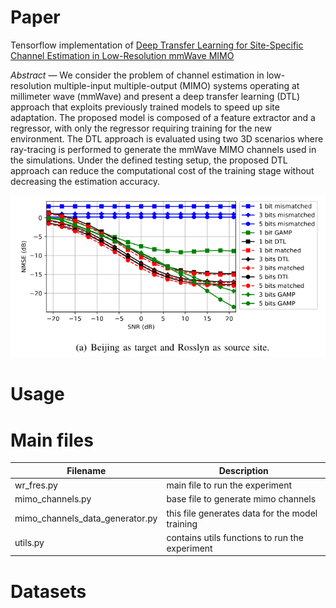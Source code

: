 # Paper

Tensorflow implementation of [Deep Transfer Learning for Site-Specific Channel
Estimation in Low-Resolution mmWave MIMO](https://ieeexplore.ieee.org/document/9388873)

*Abstract* — We consider the problem of channel estimation in
low-resolution multiple-input multiple-output (MIMO) systems
operating at millimeter wave (mmWave) and present a deep
transfer learning (DTL) approach that exploits previously trained
models to speed up site adaptation. The proposed model is
composed of a feature extractor and a regressor, with only the
regressor requiring training for the new environment. The DTL
approach is evaluated using two 3D scenarios where ray-tracing
is performed to generate the mmWave MIMO channels used in
the simulations. Under the defined testing setup, the proposed
DTL approach can reduce the computational cost of the training
stage without decreasing the estimation accuracy.

![training_sample](img/sample.png)

# Usage

# Main files

Filename   | Description
--------- | ------
wr_fres.py | main file to run the experiment
mimo_channels.py | base file to generate mimo channels
mimo_channels_data_generator.py | this file generates data for the model training
utils.py | contains utils functions to run the experiment

# Datasets
